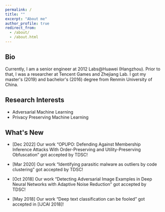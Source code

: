 ```yaml
---
permalink: /
title: ""
excerpt: "About me"
author_profile: true
redirect_from: 
  - /about/
  - /about.html
---
```


## Bio

Currently, I am a senior engineer at 2012 Labs@Huawei (Hangzhou). Prior to that, I was a researcher at Tencent Games and Zhejiang Lab. I got my master's (2019) and bachelor's (2016) degree from Renmin University of China.

## Research Interests

- Adversarial Machine Learning
- Privacy Preserving Machine Learning

## What's New
- [Dec 2022] Our work “OPUPO: Defending Against Membership Inference Attacks With Order-Preserving and Utility-Preserving Obfuscation” got accepted by TDSC!

- [Mar 2020] Our work “Identifying parasitic malware as outliers by code clustering” got accepted by TDSC!

- [Oct 2018] Our work “Detecting Adversarial Image Examples in Deep Neural Networks with Adaptive Noise Reduction” got accepted by TDSC!

- [May 2018] Our work “Deep text classification can be fooled” got accepted in [IJCAI 2018]!
